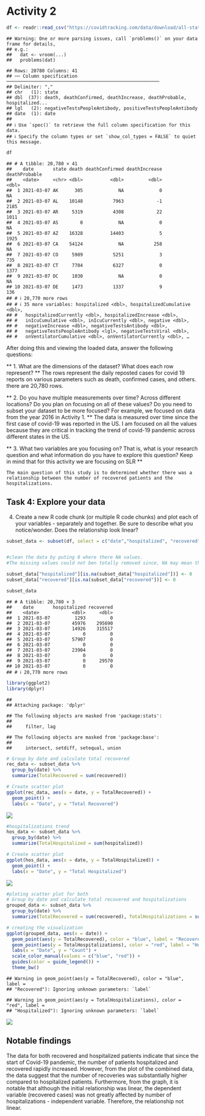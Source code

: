 Activity 2
================

``` r
df <- readr::read_csv("https://covidtracking.com/data/download/all-states-history.csv")
```

    ## Warning: One or more parsing issues, call `problems()` on your data frame for details,
    ## e.g.:
    ##   dat <- vroom(...)
    ##   problems(dat)

    ## Rows: 20780 Columns: 41
    ## ── Column specification ────────────────────────────────────────────────────────
    ## Delimiter: ","
    ## chr   (1): state
    ## dbl  (37): death, deathConfirmed, deathIncrease, deathProbable, hospitalized...
    ## lgl   (2): negativeTestsPeopleAntibody, positiveTestsPeopleAntibody
    ## date  (1): date
    ## 
    ## ℹ Use `spec()` to retrieve the full column specification for this data.
    ## ℹ Specify the column types or set `show_col_types = FALSE` to quiet this message.

``` r
df
```

    ## # A tibble: 20,780 × 41
    ##    date       state death deathConfirmed deathIncrease deathProbable
    ##    <date>     <chr> <dbl>          <dbl>         <dbl>         <dbl>
    ##  1 2021-03-07 AK      305             NA             0            NA
    ##  2 2021-03-07 AL    10148           7963            -1          2185
    ##  3 2021-03-07 AR     5319           4308            22          1011
    ##  4 2021-03-07 AS        0             NA             0            NA
    ##  5 2021-03-07 AZ    16328          14403             5          1925
    ##  6 2021-03-07 CA    54124             NA           258            NA
    ##  7 2021-03-07 CO     5989           5251             3           735
    ##  8 2021-03-07 CT     7704           6327             0          1377
    ##  9 2021-03-07 DC     1030             NA             0            NA
    ## 10 2021-03-07 DE     1473           1337             9           136
    ## # ℹ 20,770 more rows
    ## # ℹ 35 more variables: hospitalized <dbl>, hospitalizedCumulative <dbl>,
    ## #   hospitalizedCurrently <dbl>, hospitalizedIncrease <dbl>,
    ## #   inIcuCumulative <dbl>, inIcuCurrently <dbl>, negative <dbl>,
    ## #   negativeIncrease <dbl>, negativeTestsAntibody <dbl>,
    ## #   negativeTestsPeopleAntibody <lgl>, negativeTestsViral <dbl>,
    ## #   onVentilatorCumulative <dbl>, onVentilatorCurrently <dbl>, …

After doing this and viewing the loaded data, answer the following
questions:

\*\* 1. What are the dimensions of the dataset? What does each row
represent? \*\* The rows represent the daily reposted cases for covid 19
reports on various parameters such as death, confirmed cases, and
others. there are 20,780 rows.

\*\* 2. Do you have multiple measurements over time? Across different
locations? Do you plan on focusing on all of these values? Do you need
to subset your dataset to be more focused? For example, we focused on
data from the year 2016 in Activity 1. \*\* The data is measured over
time since the first case of covid-19 was reported in the US. I am
focused on all the values because they are critical in tracking the
trend of covid-19 pandemic across different states in the US.

\*\* 3. What two variables are you focusing on? That is, what is your
research question and what information do you have to explore this
question? Keep in mind that for this activity we are focusing on SLR
\*\*

    The main question of this study is to determined whether there was a relationship between the number of recovered patients and the hospitalizations.

## Task 4: Explore your data

4.  Create a new R code chunk (or multiple R code chunks) and plot each
    of your variables - separately and together. Be sure to describe
    what you notice/wonder. Does the relationship look linear?

``` r
subset_data <- subset(df, select = c("date","hospitalized", "recovered")) #selected only the columns of interest


#clean the data by puting 0 where there NA values. 
#The missing values could not ben totally removed since, NA may mean that there were no recoveries or hospitalizations on specific days.

subset_data["hospitalized"][is.na(subset_data["hospitalized"])] <- 0
subset_data["recovered"][is.na(subset_data["recovered"])] <- 0

subset_data
```

    ## # A tibble: 20,780 × 3
    ##    date       hospitalized recovered
    ##    <date>            <dbl>     <dbl>
    ##  1 2021-03-07         1293         0
    ##  2 2021-03-07        45976    295690
    ##  3 2021-03-07        14926    315517
    ##  4 2021-03-07            0         0
    ##  5 2021-03-07        57907         0
    ##  6 2021-03-07            0         0
    ##  7 2021-03-07        23904         0
    ##  8 2021-03-07            0         0
    ##  9 2021-03-07            0     29570
    ## 10 2021-03-07            0         0
    ## # ℹ 20,770 more rows

``` r
library(ggplot2)
library(dplyr)
```

    ## 
    ## Attaching package: 'dplyr'

    ## The following objects are masked from 'package:stats':
    ## 
    ##     filter, lag

    ## The following objects are masked from 'package:base':
    ## 
    ##     intersect, setdiff, setequal, union

``` r
# Group by date and calculate total recovered
rec_data <- subset_data %>%
  group_by(date) %>%
  summarize(TotalRecovered = sum(recovered))

# Create scatter plot
ggplot(rec_data, aes(x = date, y = TotalRecovered)) +
  geom_point() +
  labs(x = "Date", y = "Total Recovered")
```

![](activity02_files/figure-gfm/plotting_recovered-1.png)<!-- -->

``` r
#hospitalizations trend
hos_data <- subset_data %>%
  group_by(date) %>%
  summarize(TotalHospitalized = sum(hospitalized))

# Create scatter plot
ggplot(hos_data, aes(x = date, y = TotalHospitalized)) +
  geom_point() +
  labs(x = "Date", y = "Total Hospitalized")
```

![](activity02_files/figure-gfm/plotting_hospitalizations-1.png)<!-- -->

``` r
#ploting scatter plot for both
# Group by date and calculate total recovered and hospitalizations
grouped_data <- subset_data %>%
  group_by(date) %>%
  summarize(TotalRecovered = sum(recovered), TotalHospitalizations = sum(hospitalized))

# creating the visualization
ggplot(grouped_data, aes(x = date)) +
  geom_point(aes(y = TotalRecovered), color = "blue", label = "Recovered") +
  geom_point(aes(y = TotalHospitalizations), color = "red", label = "Hospitalized") +
  labs(x = "Date", y = "Count") +
  scale_color_manual(values = c("blue", "red")) +
  guides(color = guide_legend()) +
  theme_bw()
```

    ## Warning in geom_point(aes(y = TotalRecovered), color = "blue", label =
    ## "Recovered"): Ignoring unknown parameters: `label`

    ## Warning in geom_point(aes(y = TotalHospitalizations), color = "red", label =
    ## "Hospitalized"): Ignoring unknown parameters: `label`

![](activity02_files/figure-gfm/altogether_visualization-1.png)<!-- -->

## Notable findings

The data for both recovered and hospitalized patients indicate that
since the start of Covid-19 pandemic, the number of patients
hospitalized and recovered rapidly increased. However, from the plot of
the combined data, the data suggest that the number of recoveries was
substantially higher compared to hospitalized patients. Furthermore,
from the graph, it is notable that although the initial relationship was
linear, the dependent variable (recovered cases) was not greatly
affected by number of hospitalizations - independent variable.
Therefore, the relationship not linear.
